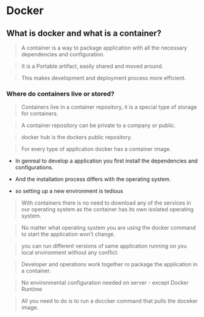 # Docker

## What is docker and what is a container?

> A container is a way to package application with all the necessary dependencies and configuration.

> It is a Portable artifact, easily shared and moved around.

> This makes development and deployment process more efficient.

### Where do containers live or stored?

> Containers live in a container repository, it is a special type of storage for containers.

> A container repository can be private to a company or public.

> docker hub is the dockers public repository.

> For every type of application docker has a container image.

- In genreal to develop a application you first install the dependencies and configurations.

- And the installation process differs with the operating system.

- so setting up a new environment is tedious

> With containers there is no need to download any of the services in our operating system as the container has its own isolated operating system.

> No matter what operating system you are using the docker command to start the application won't change.

> you can run different versions of same application running on you local environment without any conflict.

> Developer and operations work together ro package the application in a container.

> No environmental configuration needed on server - except Docker Runtime

> All you need to do is to run a doccker command that pulls the doceker image.
